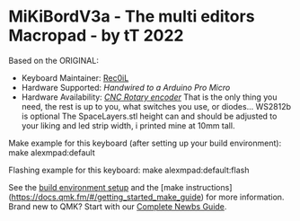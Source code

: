 # MiKiBordV3a - The multi editors Macropad - by tT 2022 

Based on the ORIGINAL:

* Keyboard Maintainer: [Rec0iL](https://github.com/Rec0iL)
* Hardware Supported: *Handwired to a Arduino Pro Micro*
* Hardware Availability: *[CNC Rotary encoder](https://de.aliexpress.com/item/1005001509739801.html?spm=a2g0s.9042311.0.0.25104c4dvnP3jL)*
That is the only thing you need, the rest is up to you, what switches you use, or diodes...
WS2812b is optional
The SpaceLayers.stl height can and should be adjusted to your liking and led strip width, i printed mine at 10mm tall.

Make example for this keyboard (after setting up your build environment):
    make alexmpad:default

Flashing example for this keyboard:
    make alexmpad:default:flash

See the [build environment setup](https://docs.qmk.fm/#/getting_started_build_tools) and the [make instructions]
(https://docs.qmk.fm/#/getting_started_make_guide) for more information. 
Brand new to QMK? Start with our [Complete Newbs Guide](https://docs.qmk.fm/#/newbs).

